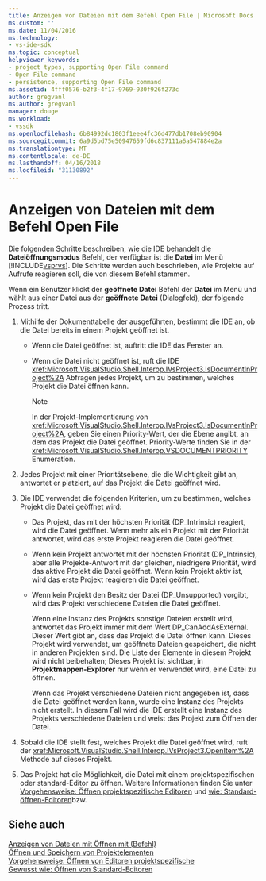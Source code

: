```yaml
---
title: Anzeigen von Dateien mit dem Befehl Open File | Microsoft Docs
ms.custom: ''
ms.date: 11/04/2016
ms.technology:
- vs-ide-sdk
ms.topic: conceptual
helpviewer_keywords:
- project types, supporting Open File command
- Open File command
- persistence, supporting Open File command
ms.assetid: 4fff0576-b2f3-4f17-9769-930f926f273c
author: gregvanl
ms.author: gregvanl
manager: douge
ms.workload:
- vssdk
ms.openlocfilehash: 6b84992dc1803f1eee4fc36d477db1708eb90904
ms.sourcegitcommit: 6a9d5bd75e50947659fd6c837111a6a547884e2a
ms.translationtype: MT
ms.contentlocale: de-DE
ms.lasthandoff: 04/16/2018
ms.locfileid: "31130892"
---
```

# <a name="displaying-files-by-using-the-open-file-command"></a>Anzeigen von Dateien mit dem Befehl Open File
Die folgenden Schritte beschreiben, wie die IDE behandelt die **Dateiöffnungsmodus** Befehl, der verfügbar ist die **Datei** im Menü [!INCLUDE[vsprvs](../../code-quality/includes/vsprvs_md.md)]. Die Schritte werden auch beschrieben, wie Projekte auf Aufrufe reagieren soll, die von diesem Befehl stammen.  
  
 Wenn ein Benutzer klickt der **geöffnete Datei** Befehl der **Datei** im Menü und wählt aus einer Datei aus der **geöffnete Datei** (Dialogfeld), der folgende Prozess tritt.  
  
1.  Mithilfe der Dokumenttabelle der ausgeführten, bestimmt die IDE an, ob die Datei bereits in einem Projekt geöffnet ist.  
  
    -   Wenn die Datei geöffnet ist, auftritt die IDE das Fenster an.  
  
    -   Wenn die Datei nicht geöffnet ist, ruft die IDE <xref:Microsoft.VisualStudio.Shell.Interop.IVsProject3.IsDocumentInProject%2A> Abfragen jedes Projekt, um zu bestimmen, welches Projekt die Datei öffnen kann.  
  
        > [!NOTE]
        >  In der Projekt-Implementierung von <xref:Microsoft.VisualStudio.Shell.Interop.IVsProject3.IsDocumentInProject%2A>, geben Sie einen Priority-Wert, der die Ebene angibt, an dem das Projekt die Datei geöffnet. Priority-Werte finden Sie in der <xref:Microsoft.VisualStudio.Shell.Interop.VSDOCUMENTPRIORITY> Enumeration.  
  
2.  Jedes Projekt mit einer Prioritätsebene, die die Wichtigkeit gibt an, antwortet er platziert, auf das Projekt die Datei geöffnet wird.  
  
3.  Die IDE verwendet die folgenden Kriterien, um zu bestimmen, welches Projekt die Datei geöffnet wird:  
  
    -   Das Projekt, das mit der höchsten Priorität (DP_Intrinsic) reagiert, wird die Datei geöffnet. Wenn mehr als ein Projekt mit der Priorität antwortet, wird das erste Projekt reagieren die Datei geöffnet.  
  
    -   Wenn kein Projekt antwortet mit der höchsten Priorität (DP_Intrinsic), aber alle Projekte-Antwort mit der gleichen, niedrigere Priorität, wird das aktive Projekt die Datei geöffnet. Wenn kein Projekt aktiv ist, wird das erste Projekt reagieren die Datei geöffnet.  
  
    -   Wenn kein Projekt den Besitz der Datei (DP_Unsupported) vorgibt, wird das Projekt verschiedene Dateien die Datei geöffnet.  
  
         Wenn eine Instanz des Projekts sonstige Dateien erstellt wird, antwortet das Projekt immer mit dem Wert DP_CanAddAsExternal. Dieser Wert gibt an, dass das Projekt die Datei öffnen kann. Dieses Projekt wird verwendet, um geöffnete Dateien gespeichert, die nicht in anderen Projekten sind. Die Liste der Elemente in diesem Projekt wird nicht beibehalten; Dieses Projekt ist sichtbar, in **Projektmappen-Explorer** nur wenn er verwendet wird, eine Datei zu öffnen.  
  
         Wenn das Projekt verschiedene Dateien nicht angegeben ist, dass die Datei geöffnet werden kann, wurde eine Instanz des Projekts nicht erstellt. In diesem Fall wird die IDE erstellt eine Instanz des Projekts verschiedene Dateien und weist das Projekt zum Öffnen der Datei.  
  
4.  Sobald die IDE stellt fest, welches Projekt die Datei geöffnet wird, ruft der <xref:Microsoft.VisualStudio.Shell.Interop.IVsProject3.OpenItem%2A> Methode auf dieses Projekt.  
  
5.  Das Projekt hat die Möglichkeit, die Datei mit einem projektspezifischen oder standard-Editor zu öffnen. Weitere Informationen finden Sie unter [Vorgehensweise: Öffnen projektspezifische Editoren](../../extensibility/how-to-open-project-specific-editors.md) und [wie: Standard-öffnen-Editoren](../../extensibility/how-to-open-standard-editors.md)bzw.  
  
## <a name="see-also"></a>Siehe auch  
 [Anzeigen von Dateien mit Öffnen mit (Befehl)](../../extensibility/internals/displaying-files-by-using-the-open-with-command.md)   
 [Öffnen und Speichern von Projektelementen](../../extensibility/internals/opening-and-saving-project-items.md)   
 [Vorgehensweise: Öffnen von Editoren projektspezifische](../../extensibility/how-to-open-project-specific-editors.md)   
 [Gewusst wie: Öffnen von Standard-Editoren](../../extensibility/how-to-open-standard-editors.md)